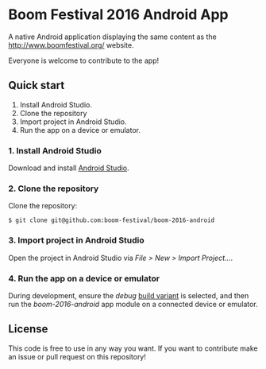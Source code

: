 
# Boom Festival 2016 Android App

A native Android application displaying the same content as the http://www.boomfestival.org/ website.

Everyone is welcome to contribute to the app!

## Quick start

1. Install Android Studio.
2. Clone the repository
3. Import project in Android Studio.
4. Run the app on a device or emulator.

### 1. Install Android Studio

Download and install [Android Studio](https://developer.android.com/studio/index.html).

### 2. Clone the repository

Clone the repository:

    $ git clone git@github.com:boom-festival/boom-2016-android

### 3. Import project in Android Studio

Open the project in Android Studio via *File > New > Import Project...*.

### 4. Run the app on a device or emulator

During development, ensure the *debug* [build variant](https://developer.android.com/studio/build/build-variants.html)
is selected, and then run the *boom-2016-android* app module on a connected device or emulator.

## License

This code is free to use in any way you want.
If you want to contribute make an issue or pull request on this repository!






